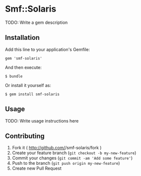 # Smf::Solaris

TODO: Write a gem description

## Installation

Add this line to your application's Gemfile:

    gem 'smf-solaris'

And then execute:

    $ bundle

Or install it yourself as:

    $ gem install smf-solaris

## Usage

TODO: Write usage instructions here

## Contributing

1. Fork it ( http://github.com/<my-github-username>/smf-solaris/fork )
2. Create your feature branch (`git checkout -b my-new-feature`)
3. Commit your changes (`git commit -am 'Add some feature'`)
4. Push to the branch (`git push origin my-new-feature`)
5. Create new Pull Request
